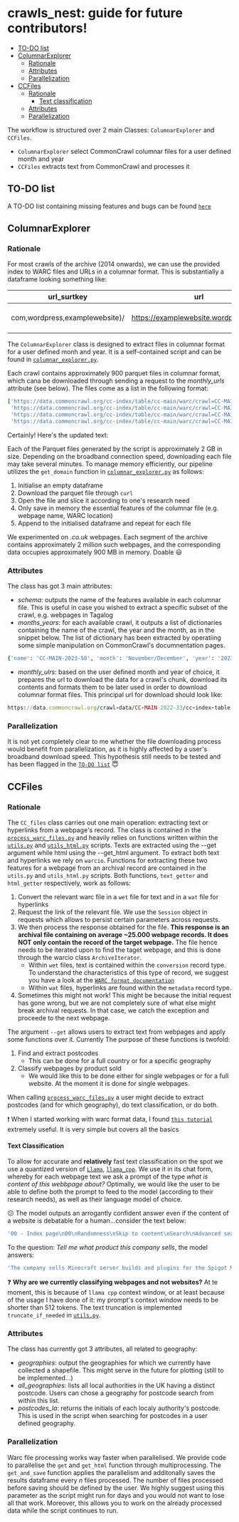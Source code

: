 # crawls_nest: guide for future contributors! 

- [TO-DO list](#to-do-list)
- [ColumnarExplorer](#columnarexplorer)
  	- [Rationale](#rationale)
	- [Attributes](#attributes)
   	- [Parallelization](#parallelization)
- [CCFiles](#ccfiles)
  - [Rationale](#rationale)
  	- [Text classification](#text-classification)
  - [Attributes](#attributes)
  - [Parallelization](#parallelization)
  

The workflow is structured over 2 main Classes: ``ColumnarExplorer`` and ``CCFiles``. 

- ``ColumnarExplorer`` select CommonCrawl columnar files for a user defined month and year
- ``CCFiles`` extracts text from CommonCrawl and processes it

## TO-DO list 


A TO-DO list containing missing features and bugs can be found [`here`](https://github.com/giuliaok/crawls_nest/issues/1)

ColumnarExplorer
--------------------

### Rationale

For most crawls of the archive (2014 onwards), we can use the provided index to WARC files and URLs in a columnar format. This is substantially a dataframe looking something like:

| url_surtkey | url | url_host_name | url_host_tld | url_host_2nd_last_part | ... | content_languages | warc_filename | warc_record_length |
|----------|----------|----------|----------|----------|----------|----------|----------|----------|
| com,wordpress,examplewebsite)/   | https://examplewebsite.wordpress.com/  | examplewebsite.wordpress.com | com  | wordpress  | ... | eng  | crawl-data/CC-MAIN-2022-33/segments/1659882572... | 	16771  |



The `ColumnarExplorer` class is designed to extract files in columnar format for a user defined monh and year. It is a self-contained script and can be found in [`columnar_explorer.py`](https://github.com/giuliaok/crawls_nest/blob/main/scripts/columnar_explorer.py). 

Each crawl contains approximately 900 parquet files in columnar format, which cana be downloaded through sending a request to the *monthly_urls* attribute (see below). The files come as a list in the following format: 

```ruby
['https://data.commoncrawl.org/cc-index/table/cc-main/warc/crawl=CC-MAIN-2022-33/subset=warc/part-00299-d466b69e-be2b-4525-ac34-1b10d57329da.c000.gz.parquet',
 'https://data.commoncrawl.org/cc-index/table/cc-main/warc/crawl=CC-MAIN-2022-33/subset=warc/part-00298-d466b69e-be2b-4525-ac34-1b10d57329da.c000.gz.parquet',
 'https://data.commoncrawl.org/cc-index/table/cc-main/warc/crawl=CC-MAIN-2022-33/subset=warc/part-00297-d466b69e-be2b-4525-ac34-1b10d57329da.c000.gz.parquet',
 'https://data.commoncrawl.org/cc-index/table/cc-main/warc/crawl=CC-MAIN-2022-33/subset=warc/part-00296-d466b69e-be2b-4525-ac34-1b10d57329da.c000.gz.parquet', ... ]
```

Certainly! Here's the updated text:

Each of the Parquet files generated by the script is approximately 2 GB in size. Depending on the broadband connection speed, downloading each file may take several minutes. To manage memory efficiently, our pipeline utilizes the ```get_domain``` function in [`columnar_explorer.py`](https://github.com/giuliaok/crawls_nest/blob/main/scripts/columnar_explorer.py) as follows: 

1. Initialise an empty dataframe
2. Download the parquet file through ``curl``
3. Open the file and slice it according to one's research need
4. Only save in memory the essential features of the columnar file (e.g. webpage name, WARC location)
5. Append to the initialised dataframe and repeat for each file

We experimented on *.co.uk* webpages. Each segment of the archive contains approximately 2 million such webpages, and the corresponding data occupies approximately 900 MB in memory. Doable :smiley: 

### Attributes

The class has got 3 main attributes: 

- *schema*: outputs the name of the features available in each columnar file. This is useful in case you wished to extract a specific subset of the crawl, e.g. webpages in Tagalog
- *months_years*: for each available crawl, it outputs a list of dictionaries containing the name of the crawl, the year and the month, as in the snippet below. The list of dictionary has been extracted by operatiing some simple manipulation on CommonCrawl's documnentation pages. 
  
```ruby
{'name': 'CC-MAIN-2023-50', 'month': 'November/December', 'year': '2023'}
```
- *monthly_ulrs*: based on the user defined month and year of choice, it prepares the url to download the data for a crawl's chunk, download its contents and formats them to be later used in order to download columnar format files. This principal url for download should look like:

```ruby
https://data.commoncrawl.org/crawl-data/CC-MAIN-2022-33/cc-index-table.paths.gz
```

### Parallelization

It is not yet completely clear to me whether the file downloading process would benefit from parallelization, as it is highly affected by a user's broadband download speed. This hypothesis still needs to be tested and has been flagged in the [`TO-DO list`](https://github.com/giuliaok/crawls_nest/issues/1) :innocent:


CCFiles
--------------------


### Rationale

The ``CC_files`` class carries out one main operation: extracting text or hyperlinks from a webpage's record. The class is contained in the [`process_warc_files.py`](https://github.com/giuliaok/crawls_nest/blob/main/scripts/process_warc_files.py) and heavily relies on functions written within the [`utils.py`](https://github.com/giuliaok/crawls_nest/blob/main/scripts/utils.py) and [`utils_html.py`](https://github.com/giuliaok/crawls_nest/blob/main/scripts/utils_html.py) scripts. Texts are extracted using the --get argument while html using the --get_html argument. To extract both text and hyperlinks we rely on ```warcio```. Functions for extracting these two features for a webpage from an archival record are contained in the ```utils.py``` and ```utils_html.py``` scripts. Both functions, ```text_getter``` and ```html_getter``` respectively, work as follows: 

1. Convert the relevant warc file in a ``wet`` file for text and in a ``wat`` file for hyperlinks
2. Request the link of the relevant file. We use the ``Session`` object in requests which allows to persist certain parameters across requests.
3. We then process the response obtained for the file. **This response is an archival file containing on average ~25.000 webpage records. It does NOT only contain the record of the target webpage.** The file hence needs to be iterated upon to find the taget webpage, and this is done through the warcio class ```ArchiveIterator```.
   - Within ``wet`` files, text is contained within the ``conversion`` record type. To understand the characteristics of this type of record, we suggest you have a look at the [`WARC format documentation`](https://iipc.github.io/warc-specifications/specifications/warc-format/warc-1.1/)
   - Within ``wat`` files, hyperlinks are found within the ``metadata`` record type.
4. Sometimes this might not work! This might be because the initial request has gone wrong, but we are not completely sure of what else might break archival requests. In that case, we catch the exception and proceede to the next webpage. 

  
The argument ```--get``` allows users to extract text from webpages and apply some functions over it. Currently The purpose of these functions is twofold: 

1. Find and extract postcodes
   - This can be done for a full country or for a specific geography
2. Classify webpages by product sold
   - We would like this to be done either for single webpages or for a full website. At the moment it is done for single webpages. 

When calling [`process_warc_files.py`](https://github.com/giuliaok/crawls_nest/blob/main/scripts/process_warc_files.py) a user might decide to extract postcodes (and for which geography), do text classification, or do both. 

:exclamation: When I started working with warc format data, I found [`this tutorial`](https://skeptric.com/notebooks/WAT%20WET%20WARC%20-%20Common%20Crawl%20Archives.html) extremely useful. It is very simple but covers all the basics 

#### Text Classification 

To allow for accurate and **relatively** fast text classification on the spot we use a quantized version of [`Llama`](https://ai.meta.com/llama/), [`llama_cpp`](https://github.com/ggerganov/llama.cpp). We use it in its chat form, whereby for each webpage text we ask a prompt of the type *what is content of this webbpage about?* Optimally, we would like the user to be able to define both the prompt to feed to the model (according to their research needs), as well as their language model of choice.  

:confused: The model outputs an arrogantly confident answer even if the content of a website is debatable for a human...consider the text below: 

```ruby
'00 - Index page\n00\nRandomness\nSkip to content\nSearch\nAdvanced search\nQuick links\nUnanswered topics\nActive topics\nSearch\nForums\nFAQ\nLogin\nRegister\nSearch\nLogin\nRegister\nBoard index\nSearch\nIt is currently Fri Aug 19, 2022 2:13 am\nAll times are UTC\nWelcome\nTopics\nPosts\nLast post\nSpigot Minecraft server\nSpigot Minecraft server\nSubforum:\nSpigot 1.8.8 Plugins\t\nTopics: 2\nLast post: Minecraft Server build - Ubun… by 00, Sun Aug 02, 2020 5:38 pm\n2 Topics\n2 Posts\nLast post Minecraft Server build - Ubun… by 00, Sun Aug 02, 2020 5:38 pm\nSpigot 1.16 Plugins\tSubforum:\nTopics: 4\nLast post: Help with Spigot 1.16 Plugi… by 00, Sat Dec 19, 2020 4:57 am\n4 Topics\n4 Posts\nLast post Help with Spigot 1.16 Plugi… by 00, Sat Dec 19, 2020 4:57 am\nTopic views\nSearch forums\n'
```

To the question: *Tell me what product this company sells*, the model answers: 

```ruby
'The company sells Minecraft server builds and plugins for the Spigot Minecraft server software.'
```

:question: **Why are we currently classifying webpages and not websites?** At te moment, this is because of ```llama cpp``` context window, or at least because of the usage I have done of it: my prompt's context window needs to be shorter than 512 tokens. The text truncation is implemented ```truncate_if_needed``` in [`utils.py`](https://github.com/giuliaok/crawls_nest/blob/main/scripts/utils.py). 

### Attributes

The class has currently got 3 attributes, all related to geography:

- *geographies*: output the geographies for which we currently have collected a shapefile. This might serve in the future for plotting (still to be implemented...)
- *all_geographies*: lists all local authorities in the UK having a distinct postcode. Users can chose a geography for postcode search from within this list. 
- *postcodes_la*: returns the initials of each localy authority's postcode. This is used in the script when searching for postcodes in a user defined geography.

### Parallelization

Warc file processing works way faster when parallelised. We provide code to parallelise the ```get``` and ```get_html``` function through multiprocessing. The ```get_and_save``` function applies the parallelism and additonally saves the results dataframe every *n* files processed. The number of files processed before saving should be defined by the user. We highly suggest using this parameter as the script might run for days and you would not want to lose all that work. Moreover, this allows you to work on the already processed data while the script continues to run.  
